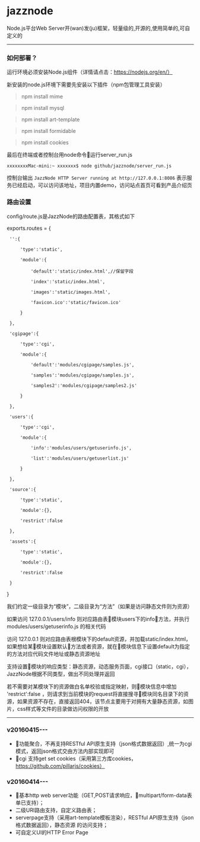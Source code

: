 # jazznode
Node.js平台Web Server开(wan)发(ju)框架，轻量级的,开源的,使用简单的,可自定义的

***

### 如何部署？

运行环境必须安装Node.js组件（详情请点击：https://nodejs.org/en/）

新安装的node.js环境下需要先安装以下插件（npm包管理工具安装）

> npm install mime

> npm install mysql

> npm install art-template

> npm install formidable

> npm install cookies

最后在终端或者控制台用node命令运行server_run.js

`xxxxxxxxMac-mini:~ xxxxxxx$ node github/jazznode/server_run.js`

控制台输出 `JazzNode HTTP Server running at http://127.0.0.1:8086` 表示服务已经启动，可以访问该地址，项目内置demo，访问站点首页可看到产品介绍页

### 路由设置

config/route.js是JazzNode的路由配置表，其格式如下

  exports.routes = {

     '':{

         'type':'static',

         'module':{

             'default':'static/index.html',//保留字段

             'index':'static/index.html',

             'images':'static/images.html',

             'favicon.ico':'static/favicon.ico'

         }

     },

     'cgipage':{

         'type':'cgi',

         'module':{

             'default':'modules/cgipage/samples.js',

             'samples':'modules/cgipage/samples.js',

             'samples2':'modules/cgipage/samples2.js'

         }

     },

     'users':{

         'type':'cgi',

         'module':{

             'info':'modules/users/getuserinfo.js',

             'list':'modules/users/getuserlist.js'

         }

     },

     'source':{

         'type':'static',

         'module':{},

         'restrict':false

     },

     'assets':{

         'type':'static',

         'module':{},

         'restrict':false

     }

}

我们约定一级目录为“模块”，二级目录为“方法”（如果是访问静态文件则为资源）

如果访问 127.0.0.1/users/info  则对应路由表模块users下的info方法，并执行 modules/users/getuserinfo.js 的相关代码

访问 127.0.0.1  则对应路由表根模块下的default资源，并加载static/index.html，如果想给某模块设置默认方法或者资源，就在模块信息下设置default为指定的方法对应代码文件地址或静态资源地址

支持设置模块的响应类型：静态资源，动态服务页面，cgi接口（static，cgi），JazzNode根据不同类型，做出不同处理并返回

若不需要对某模块下的资源做白名单校验或指定映射，则模块信息中增加 'restrict':false ，则请求到当前模块的request将直接搜寻模块同名目录下的资源，如果资源不存在，直接返回404，该节点主要用于对拥有大量静态资源，如图片，css样式等文件的目录做访问权限的开放

***

### v20160415---
* 功能聚合，不再支持RESTful API原生支持（json格式数据返回）,统一为cgi模式，返回json格式交由方法内部实现即可
* cgi 支持get set cookies（采用第三方库cookies，https://github.com/pillarjs/cookies）

### v20160414---
* 基本http web server功能（GET,POST请求响应，multipart/form-data表单已支持）；
* 二级URI路由支持，自定义路由表；
* serverpage支持（采用art-template模板渲染），RESTful API原生支持（json格式数据返回），静态资源 的访问支持；
* 可自定义UI的HTTP Error Page

